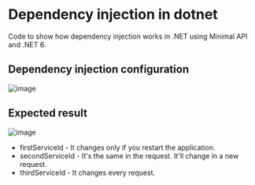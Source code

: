 # Dependency injection in dotnet
Code to show how dependency injection works in .NET using Minimal API and .NET 6.

## Dependency injection configuration ##

![image](https://user-images.githubusercontent.com/72868220/191816160-ed1fde6e-0119-40fc-b3ca-2691e28fd27c.png) <br />

## Expected result ##

![image](https://user-images.githubusercontent.com/72868220/191815224-b290e933-d974-4393-9a41-0bea2d41e2df.png)

- firstServiceId - It changes only if you restart the application. <br />
- secondServiceId - It's the same in the request. It'll change in a new request. <br />
- thirdServiceId - It changes every request. <br />

